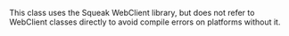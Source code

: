 This class uses the Squeak WebClient library, but does not refer to WebClient classes directly to avoid compile errors on platforms without it.